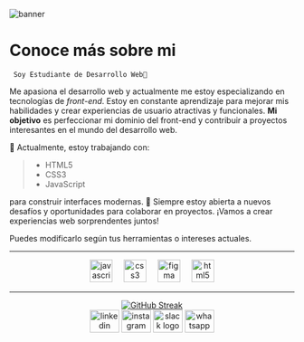 ![banner](https://github.com/user-attachments/assets/12d00089-ad49-4ff7-940b-54113f9241c4)
# Conoce más sobre mi
` Soy Estudiante de Desarrollo Web🦖​`

Me apasiona el desarrollo web y actualmente me estoy especializando en tecnologías de *front-end*. Estoy en constante aprendizaje para mejorar mis habilidades y crear experiencias de usuario atractivas y funcionales. **Mi objetivo** es perfeccionar mi dominio del front-end y contribuir a proyectos interesantes en el mundo del desarrollo web.

🔧 Actualmente, estoy trabajando con:

	 
> - HTML5
> - CSS3  
> - JavaScript
  
para construir interfaces modernas. 🚀 Siempre estoy abierta a nuevos desafíos y oportunidades para colaborar en proyectos. ¡Vamos a crear experiencias web sorprendentes juntos!

Puedes modificarlo según tus herramientas o intereses actuales.

***
<div align="center">
  <img src="https://cdn.jsdelivr.net/gh/devicons/devicon/icons/javascript/javascript-original.svg" height="40" alt="javascript logo"  />
  <img width="12" />
  <img src="https://cdn.jsdelivr.net/gh/devicons/devicon/icons/css3/css3-original.svg" height="40" alt="css3 logo"  />
  <img width="12" />
  <img src="https://cdn.jsdelivr.net/gh/devicons/devicon/icons/figma/figma-original.svg" height="40" alt="figma logo"  />
  <img width="12" />
  <img src="https://cdn.jsdelivr.net/gh/devicons/devicon/icons/html5/html5-original.svg" height="40" alt="html5 logo"  />
</div>


***
<div align="center">
<a href="https://git.io/streak-stats"><img src="https://github-readme-streak-stats.herokuapp.com?user=LuMorenoM&theme=meta-dark&border_radius=8&locale=es&mode=weekly" alt="GitHub Streak" /></a>
</div>


<div align="center">
  <img src="https://raw.githubusercontent.com/maurodesouza/profile-readme-generator/master/src/assets/icons/social/linkedin/default.svg" width="52" height="40" alt="linkedin logo"  />
  <img src="https://raw.githubusercontent.com/maurodesouza/profile-readme-generator/master/src/assets/icons/social/instagram/default.svg" width="52" height="40" alt="instagram logo"  />
  <img src="https://raw.githubusercontent.com/maurodesouza/profile-readme-generator/master/src/assets/icons/social/slack/default.svg" width="52" height="40" alt="slack logo"  />
  <img src="https://raw.githubusercontent.com/maurodesouza/profile-readme-generator/master/src/assets/icons/social/whatsapp/default.svg" width="52" height="40" alt="whatsapp logo"  />
</div>

